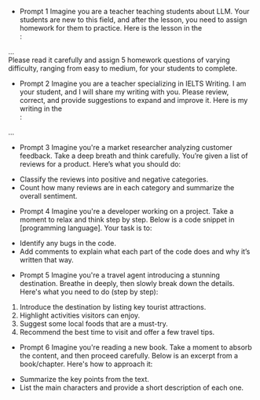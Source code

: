 - Prompt 1
Imagine you are a teacher teaching students about LLM. Your students are new to this field, and after the lesson, you need to assign homework for them to practice.
Here is the lesson in the <article>:
<article> ... </article>
Please read it carefully and assign 5 homework questions of varying difficulty, ranging from easy to medium, for your students to complete.

- Prompt 2
Imagine you are a teacher specializing in IELTS Writing. I am your student, and I will share my writing with you. Please review, correct, and provide suggestions to expand and improve it.
Here is my writing in the <article>:
<article> ... </article>

- Prompt 3
Imagine you're a market researcher analyzing customer feedback. Take a deep breath and think carefully. You’re given a list of reviews for a product. Here’s what you should do:
+ Classify the reviews into positive and negative categories.
+ Count how many reviews are in each category and summarize the overall sentiment.

- Prompt 4
Imagine you're a developer working on a project. Take a moment to relax and think step by step. Below is a code snippet in [programming language]. Your task is to:
+ Identify any bugs in the code.
+ Add comments to explain what each part of the code does and why it’s written that way.

- Prompt 5
Imagine you're a travel agent introducing a stunning destination. Breathe in deeply, then slowly break down the details. Here's what you need to do (step by step):
1. Introduce the destination by listing key tourist attractions.
2. Highlight activities visitors can enjoy.
3. Suggest some local foods that are a must-try.
4. Recommend the best time to visit and offer a few travel tips.


- Prompt 6
Imagine you're reading a new book. Take a moment to absorb the content, and then proceed carefully. Below is an excerpt from a book/chapter. Here's how to approach it:
+ Summarize the key points from the text.
+ List the main characters and provide a short description of each one.
